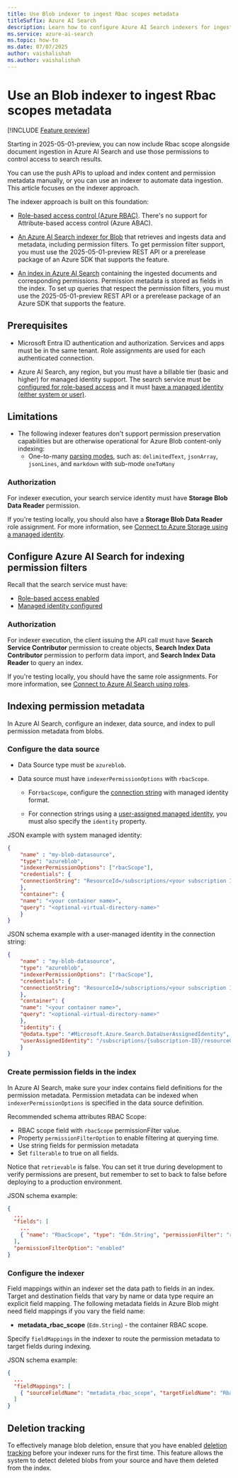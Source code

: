 ```yaml
---  
title: Use Blob indexer to ingest Rbac scopes metadata
titleSuffix: Azure AI Search  
description: Learn how to configure Azure AI Search indexers for ingesting Azure Role-Based Access (RBAC) metadata on Azure Blobs.
ms.service: azure-ai-search  
ms.topic: how-to
ms.date: 07/07/2025  
author: vaishalishah
ms.author: vaishalishah
---  
```


# Use an Blob indexer to ingest Rbac scopes metadata

[!INCLUDE [Feature preview](./includes/previews/preview-generic.md)]

Starting in 2025-05-01-preview, you can now include Rbac scope alongside document ingestion in Azure AI Search and use those permissions to control access to search results.

You can use the push APIs to upload and index content and permission metadata manually, or you can use an indexer to automate data ingestion. This article focuses on the indexer approach.

The indexer approach is built on this foundation:

+ [Role-based access control (Azure RBAC)](/azure/storage/blobs/data-lake-storage-access-control-model#role-based-access-control-azure-rbac). There's no support for Attribute-based access control (Azure ABAC).

+ [An Azure AI Search indexer for Blob](search-howto-indexing-azure-blob-storage.md) that retrieves and ingests data and metadata, including permission filters. To get permission filter support, you must use the 2025-05-01-preview REST API or a prerelease package of an Azure SDK that supports the feature.

+ [An index in Azure AI Search](search-how-to-create-search-index.md) containing the ingested documents and corresponding permissions. Permission metadata is stored as fields in the index. To set up queries that respect the permission filters, you must use the 2025-05-01-preview REST API or a prerelease package of an Azure SDK that supports the feature.

## Prerequisites

+ Microsoft Entra ID authentication and authorization. Services and apps must be in the same tenant. Role assignments are used for each authenticated connection.

+ Azure AI Search, any region, but you must have a billable tier (basic and higher) for managed identity support. The search service must be [configured for role-based access](search-security-enable-roles.md) and it must [have a managed identity (either system or user)](search-howto-managed-identities-data-sources.md).

## Limitations

+ The following indexer features don't support permission preservation capabilities but are otherwise operational for Azure Blob content-only indexing:
  + One-to-many [parsing modes](/rest/api/searchservice/indexers/create?view=rest-searchservice-2025-05-01-preview&preserve-view=true#blobindexerparsingmode), such as: `delimitedText`, `jsonArray`, `jsonLines`, and `markdown` with sub-mode `oneToMany`


### Authorization

For indexer execution, your search service identity must have **Storage Blob Data Reader** permission. 

If you're testing locally, you should also have a **Storage Blob Data Reader** role assignment. For more information, see [Connect to Azure Storage using a managed identity](search-howto-managed-identities-storage.md).

## Configure Azure AI Search for indexing permission filters

Recall that the search service must have:

+ [Role-based access enabled](search-security-enable-roles.md)
+ [Managed identity configured](search-howto-managed-identities-data-sources.md)

### Authorization

For indexer execution, the client issuing the API call must have **Search Service Contributor** permission to create objects, **Search Index Data Contributor** permission to perform data import, and **Search Index Data Reader** to query an index. 

If you're testing locally, you should have the same role assignments. For more information, see [Connect to Azure AI Search using roles](search-security-rbac.md).

## Indexing permission metadata

In Azure AI Search, configure an indexer, data source, and index to pull permission metadata from blobs.

### Configure the data source

+ Data Source type must be `azureblob`.

+ Data source must have `indexerPermissionOptions` with `rbacScope`.

  + For`rbacScope`, configure the [connection string](search-howto-index-azure-data-lake-storage.md#supported-credentials-and-connection-strings) with managed identity format.
  
  + For connection strings using a [user-assigned managed identity](search-howto-managed-identities-storage.md#user-assigned-managed-identity), you must also specify the `identity` property.

<!-- Question/Comment: check this example -->
JSON example with system managed identity:

```json
{
    "name" : "my-blob-datasource",
    "type": "azureblob",
    "indexerPermissionOptions": ["rbacScope"],
    "credentials": {
    "connectionString": "ResourceId=/subscriptions/<your subscription ID>/resourceGroups/<your resource group name>/providers/Microsoft.Storage/storageAccounts/<your storage account name>/;"
    },
    "container": {
    "name": "<your container name>",
    "query": "<optional-virtual-directory-name>"
    }
}
```

JSON schema example with a user-managed identity in the connection string:

```json
{
    "name" : "my-blob-datasource",
    "type": "azureblob",
    "indexerPermissionOptions": ["rbacScope"],
    "credentials": {
    "connectionString": "ResourceId=/subscriptions/<your subscription ID>/resourceGroups/<your resource group name>/providers/Microsoft.Storage/storageAccounts/<your storage account name>/;"
    },
    "container": {
    "name": "<your container name>",
    "query": "<optional-virtual-directory-name>"
    },
    "identity": {
    "@odata.type": "#Microsoft.Azure.Search.DataUserAssignedIdentity",
    "userAssignedIdentity": "/subscriptions/{subscription-ID}/resourceGroups/{resource-group-name}/providers/Microsoft.ManagedIdentity/userAssignedIdentities/{user-assigned-managed-identity-name}"
    }
}
```

### Create permission fields in the index

In Azure AI Search, make sure your index contains field definitions for the permission metadata. Permission metadata can be indexed when `indexerPermissionOptions` is specified in the data source definition.

Recommended schema attributes RBAC Scope:

+ RBAC scope field with `rbacScope` permissionFilter value.
+ Property `permissionFilterOption` to enable filtering at querying time.
+ Use string fields for permission metadata
+ Set `filterable` to true on all fields.

Notice that `retrievable` is false. You can set it true during development to verify permissions are present, but remember to set to back to false before deploying to a production environment.

JSON schema example:

```json
{
  ...
  "fields": [
    ...
    { "name": "RbacScope", "type": "Edm.String", "permissionFilter": "rbacScope", "filterable": true, "retrievable": false }
  ],
  "permissionFilterOption": "enabled"
}
```

### Configure the indexer

Field mappings within an indexer set the data path to fields in an index. Target and destination fields that vary by name or data type require an explicit field mapping. The following metadata fields in Azure Blob might need field mappings if you vary the field name:

+ **metadata_rbac_scope** (`Edm.String`) - the container RBAC scope.

Specify `fieldMappings` in the indexer to route the permission metadata to target fields during indexing.

JSON schema example:

```json
{
  ...
  "fieldMappings": [
    { "sourceFieldName": "metadata_rbac_scope", "targetFieldName": "RbacScope" }
  ]
}
```

## Deletion tracking 

To effectively manage blob deletion, ensure that you have enabled [deletion tracking](search-howto-index-changed-deleted-blobs.md) before your indexer runs for the first time. This feature allows the system to detect deleted blobs from your source and have them deleted from the index.  


